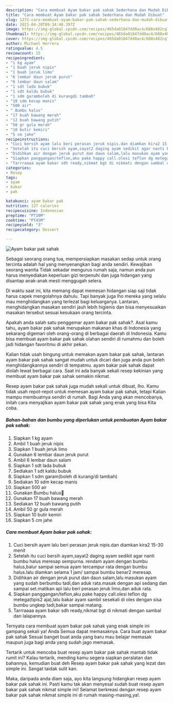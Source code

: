 ```yaml
---
description: "Cara membuat Ayam bakar pak sahak Sederhana dan Mudah Dibuat"
title: "Cara membuat Ayam bakar pak sahak Sederhana dan Mudah Dibuat"
slug: 1272-cara-membuat-ayam-bakar-pak-sahak-sederhana-dan-mudah-dibuat
date: 2021-04-20T09:34:48.397Z
image: https://img-global.cpcdn.com/recipes/465da01847dd0ac4/680x482cq70/ayam-bakar-pak-sahak-foto-resep-utama.jpg
thumbnail: https://img-global.cpcdn.com/recipes/465da01847dd0ac4/680x482cq70/ayam-bakar-pak-sahak-foto-resep-utama.jpg
cover: https://img-global.cpcdn.com/recipes/465da01847dd0ac4/680x482cq70/ayam-bakar-pak-sahak-foto-resep-utama.jpg
author: Michael Herrera
ratingvalue: 4.5
reviewcount: 15
recipeingredient:
- "1 kg ayam"
- "1 buah jeruk nipis"
- "1 buah jeruk limo"
- "6 lembar daun jeruk purut"
- "6 lembar daun salam"
- "1 sdt lada bubuk"
- "1 sdt kaldu bubuk"
- "1 sdm garamboleh di kurangdi tambah"
- "10 sdm kecap manis"
- "500 air"
- " Bumbu halus"
- "17 buah bawang merah"
- "12 buah bawang putih"
- "50 gr gula merah"
- "10 butir kemiri"
- "5 cm jahe"
recipeinstructions:
- "Cuci bersih ayam lalu beri perasan jeruk nipis.dan diamkan kira2 15-30 menit"
- "Setelah itu cuci bersih ayam,sayat2 daging ayam sedikit agar nanti bumbu halus meresap sempurna. rendam ayam dengan bumbu halus,balur sampai semua ayam tercampur rata dengan bumbu halus.lalu diamkan selama 1 jam/ sampai bumbu benar2 meresap."
- "Didihkan air dengan jeruk purut dan daun salam,lalu masukan ayam yang sudah berbumbu tadi,dan aduk rata.masak dengan api sedang dan sampai set.matikan api lalu beri perasan jeruk limo,dan aduk rata."
- "Siapkan panggangan/teflon,aku pake happy call.olesi teflon dg metega(tipis2 aja),lalu bakar ayam sambil sesekali di oles dengan sisa bumbu ungkep tadi,bakar sampai matang."
- "Tarrraaaa ayam bakar sdh ready,nikmat bgt di nikmati dengan sambal dan lalapannya."
categories:
- Resep
tags:
- ayam
- bakar
- pak

katakunci: ayam bakar pak 
nutrition: 127 calories
recipecuisine: Indonesian
preptime: "PT10M"
cooktime: "PT45M"
recipeyield: "3"
recipecategory: Dessert

---
```



![Ayam bakar pak sahak](https://img-global.cpcdn.com/recipes/465da01847dd0ac4/680x482cq70/ayam-bakar-pak-sahak-foto-resep-utama.jpg)

Sebagai seorang orang tua, mempersiapkan masakan sedap untuk orang tercinta adalah hal yang menyenangkan bagi anda sendiri. Kewajiban seorang  wanita Tidak sekadar mengurus rumah saja, namun anda pun harus menyediakan keperluan gizi terpenuhi dan juga hidangan yang disantap anak-anak mesti menggugah selera.

Di waktu  saat ini, kita memang dapat memesan hidangan siap saji tidak harus capek mengolahnya dahulu. Tapi banyak juga lho mereka yang selalu mau menghidangkan yang terlezat bagi keluarganya. Lantaran, menghidangkan masakan sendiri jauh lebih higienis dan bisa menyesuaikan masakan tersebut sesuai kesukaan orang tercinta. 



Apakah anda salah satu penggemar ayam bakar pak sahak?. Asal kamu tahu, ayam bakar pak sahak merupakan makanan khas di Indonesia yang sekarang digemari oleh orang-orang di berbagai daerah di Indonesia. Kamu bisa membuat ayam bakar pak sahak olahan sendiri di rumahmu dan boleh jadi hidangan favoritmu di akhir pekan.

Kalian tidak usah bingung untuk memakan ayam bakar pak sahak, lantaran ayam bakar pak sahak sangat mudah untuk dicari dan juga anda pun boleh menghidangkannya sendiri di tempatmu. ayam bakar pak sahak dapat diolah lewat berbagai cara. Saat ini ada banyak sekali resep kekinian yang membuat ayam bakar pak sahak semakin nikmat.

Resep ayam bakar pak sahak juga mudah sekali untuk dibuat, lho. Kamu tidak usah repot-repot untuk memesan ayam bakar pak sahak, tetapi Kalian mampu membuatnya sendiri di rumah. Bagi Anda yang akan mencobanya, inilah cara menyajikan ayam bakar pak sahak yang enak yang bisa Kita coba.

<!--inarticleads1-->

##### Bahan-bahan dan bumbu yang diperlukan untuk pembuatan Ayam bakar pak sahak:

1. Siapkan 1 kg ayam
1. Ambil 1 buah jeruk nipis
1. Siapkan 1 buah jeruk limo
1. Gunakan 6 lembar daun jeruk purut
1. Ambil 6 lembar daun salam
1. Siapkan 1 sdt lada bubuk
1. Sediakan 1 sdt kaldu bubuk
1. Siapkan 1 sdm garam(boleh di kurang/di tambah)
1. Sediakan 10 sdm kecap manis
1. Siapkan 500 air
1. Gunakan  Bumbu halus🌺
1. Gunakan 17 buah bawang merah
1. Sediakan 12 buah bawang putih
1. Ambil 50 gr gula merah
1. Siapkan 10 butir kemiri
1. Siapkan 5 cm jahe




<!--inarticleads2-->

##### Cara membuat Ayam bakar pak sahak:

1. Cuci bersih ayam lalu beri perasan jeruk nipis.dan diamkan kira2 15-30 menit
1. Setelah itu cuci bersih ayam,sayat2 daging ayam sedikit agar nanti bumbu halus meresap sempurna. rendam ayam dengan bumbu halus,balur sampai semua ayam tercampur rata dengan bumbu halus.lalu diamkan selama 1 jam/ sampai bumbu benar2 meresap.
1. Didihkan air dengan jeruk purut dan daun salam,lalu masukan ayam yang sudah berbumbu tadi,dan aduk rata.masak dengan api sedang dan sampai set.matikan api lalu beri perasan jeruk limo,dan aduk rata.
1. Siapkan panggangan/teflon,aku pake happy call.olesi teflon dg metega(tipis2 aja),lalu bakar ayam sambil sesekali di oles dengan sisa bumbu ungkep tadi,bakar sampai matang.
1. Tarrraaaa ayam bakar sdh ready,nikmat bgt di nikmati dengan sambal dan lalapannya.




Ternyata cara membuat ayam bakar pak sahak yang enak simple ini gampang sekali ya! Anda Semua dapat memasaknya. Cara buat ayam bakar pak sahak Sesuai banget buat anda yang baru mau belajar memasak maupun juga bagi anda yang sudah jago memasak.

Tertarik untuk mencoba buat resep ayam bakar pak sahak mantab tidak rumit ini? Kalau tertarik, mending kamu segera siapkan peralatan dan bahannya, kemudian buat deh Resep ayam bakar pak sahak yang lezat dan simple ini. Sangat taidak sulit kan. 

Maka, daripada anda diam saja, ayo kita langsung hidangkan resep ayam bakar pak sahak ini. Pasti kamu tak akan menyesal sudah buat resep ayam bakar pak sahak nikmat simple ini! Selamat berkreasi dengan resep ayam bakar pak sahak nikmat simple ini di rumah masing-masing,ya!.

